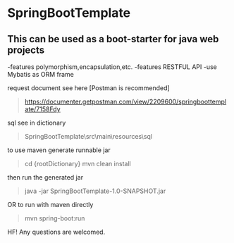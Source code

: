 # SpringBootTemplate
<h2>This can be used as a boot-starter for java web projects</h2>
-features polymorphism,encapsulation,etc.
-features RESTFUL API
-use Mybatis as ORM frame

request document see here [Postman is recommended]
>https://documenter.getpostman.com/view/2209600/springboottemplate/7158Fdy

sql see in dictionary
>SpringBootTemplate\src\main\resources\sql

to use maven generate runnable jar
>cd {rootDictionary}
>mvn clean install

then run the generated jar
>java -jar SpringBootTemplate-1.0-SNAPSHOT.jar

OR to run with maven directly
>mvn spring-boot:run

HF!
Any questions are welcomed.
